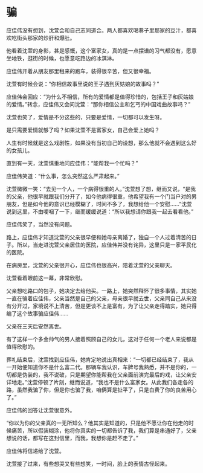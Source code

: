 # 骗

应佳伟没有想到，沈萱会和自己志同道合。两人都喜欢喝巷子里那家的豆汁，都喜欢吃街头那家的炒肝和爆肚。 

他看着沈萱的身影，甚是感慨，这个富家女，真的是一点摆谱的习气都没有，愿意坐地铁，逛街的时候，也愿意吃路边的冰淇淋。 

应佳伟开着从朋友那里租来的跑车，装得很辛苦，但又很幸福。 

沈萱有时候会说：“你相信故事里说的王子遇到灰姑娘的故事吗？” 

应佳伟会回应：“为什么不相信，所有的爱情都是值得珍惜的，包括王子和灰姑娘的爱情。”转念，应佳伟又会问沈萱：“那你相信公主和乞丐的中国戏曲故事吗？” 

沈萱也笑了，爱情是不分这些的，只要是爱情，一切都可以发生呀。 

是只需要爱情就够了吗？如果沈萱不是富家女，自己会爱上她吗？ 

人生有时候就是这么戏剧性，如果没有当初自己的设想，那么他就不会遇到这么好的女孩儿。 

直到有一天，沈萱慎重地问应佳伟：“能帮我一个忙吗？” 

应佳伟笑道：“什么事，怎么突然这么严肃起来。” 

沈萱微微一笑：“去见一个人，一个病得很重的人。”沈萱想了想，继而又说，“是我的父亲，他很早就跟我们分开了，如今他病得很重，他希望我有一个门当户对的男朋友，但是如今他的意识已经模糊了，时间不多了，我想给他一个安慰……”沈萱说到这里，不由哽咽了一下，继而缓缓说道：“所以我想请你跟我一起去看看他。” 

应佳伟笑了，当然没有问题。 

路上，应佳伟才知道沈萱的父亲很早便和她母亲离婚了，独自一个人过着清苦的日子。所以，当走进沈萱父亲居住的医院，应佳伟并没有诧异，这里只是一家平民化的医院。 

在病房里，沈萱的父亲很开心，应佳伟也很高兴，陪着沈萱的父亲聊天。 

沈萱看着眼前这一幕，非常欣慰。 

父亲想吃路口的包子，她决定去给他买。一路上，她突然释怀了很多事情，其实她一直在骗着应佳伟，父亲当然是自己的父亲，母亲很早就去世，父亲同自己从来没有分开过，家境说不上清苦，但是更谈不上是富有，为了让父亲走得踏实，她只得编了这个故事骗应佳伟…… 

父亲在三天后安然离世。 

有了这样一个多金帅气的男人接着照顾自己的女儿，这对于任何一个老人来说都是值得欣慰的。 

葬礼结束后，沈萱找到应佳伟，她肯定地说出真相来：“一切都已经结束了，我从一开始便知道你不是什么富二代。那辆车我认识，车牌号我熟悉，并不是你的，一切都是伪装的，我不说破，只是期望你能帮我在父亲面前演完最后的戏，让父亲安详地走。”沈萱停顿了片刻，继而说道，“我也不是什么富家女。从此我们各走各的路，虽然我骗了你，但是你也骗了我，咱俩算是扯平了，只是白费了你的良苦用心了。” 

应佳伟的回答让沈萱很意外。 

“你以为你的父亲真的一无所知么？他其实是知道的，只是他不愿让你在他走的时候痛苦，所以假装糊涂，他将你真实的一切都告诉了我，我们算是串通好了，父亲想说的话，都写在这封信里，而我，我想你是赶不走了。” 

应佳伟将信递给了沈萱。 

沈萱接了过来，有些想哭又有些想笑，一时间，脸上的表情古怪起来。
